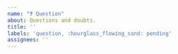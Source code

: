 ```yaml
---
name: "❓ Question"
about: Questions and doubts.
title: ''
labels: 'question, :hourglass_flowing_sand: pending'
assignees: ''
---
```


<!-- 
Any doubts or question about codistica-js and its packages, do not
hesitate to ask!
-->
